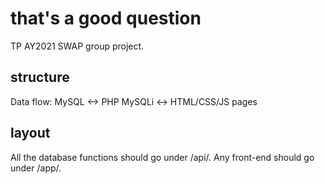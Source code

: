 # that's a good question
TP AY2021 SWAP group project.

## structure
Data flow:
MySQL <-> PHP MySQLi <-> HTML/CSS/JS pages

## layout
All the database functions should go under /api/. Any front-end should go under /app/.